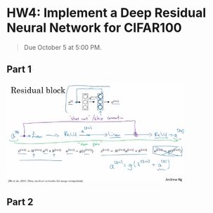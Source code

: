 # HW4: Implement a Deep Residual Neural Network for CIFAR100

> Due October 5 at 5:00 PM.


## Part 1


<img src="../fig/resnet.png" width="80%">





## Part 2